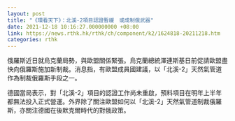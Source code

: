 ```yaml
---
layout: post
title: "《環看天下》：北溪-2項目認證暫緩　或成制俄武器"
date: 2021-12-18 10:16:27.000000000 +08:00
link: https://news.rthk.hk/rthk/ch/component/k2/1624818-20211218.htm
categories: rthk
---
```


俄羅斯近日就烏克蘭局勢，與歐盟關係緊張。烏克蘭總統澤連斯基日前促請歐盟盡快向俄羅斯施加新制裁。消息指，有歐盟成員國建議，以「北溪-2」天然氣管道作為制裁俄羅斯手段之一。

德國當局表示，對「北溪-2」項目的認證工作尚未重啟，預料項目在明年上半年都無法投入正式營運。外界除了關注歐盟如何以「北溪-2」天然氣管道制裁俄羅斯，亦關注德國在後默克爾時代的對俄政策。
